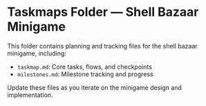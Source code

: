 # Taskmaps Folder — Shell Bazaar Minigame

This folder contains planning and tracking files for the shell bazaar minigame, including:
- `taskmap.md`: Core tasks, flows, and checkpoints
- `milestones.md`: Milestone tracking and progress

Update these files as you iterate on the minigame design and implementation.

